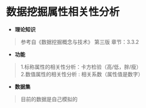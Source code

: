 # 数据挖掘属性相关性分析
- **理论知识**
> 参考自《数据挖掘概念与技术》 第三版 章节：3.3.2

- **功能**
> 1.标称属性的相关性分析：卡方检验（高/低，胖/瘦） <br>
>  2.数值属性的相关性分析 : 相关系数（属性值是数字）

- **数据集**
> 目前的数据是自己模拟的
